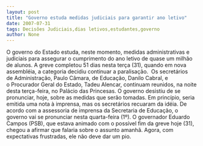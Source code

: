 ```yaml
---
layout: post
title: "Governo estuda medidas judiciais para garantir ano letivo"
date: 2007-07-31
tags: Decisões Judiciais,dias letivos,estudantes,governo
author: None
---
```

O governo do Estado estuda, neste momento,&nbsp;medidas administrativas e judiciais para assegurar o cumprimento do ano letivo de quase um milh&atilde;o de alunos.
A greve completou 51 dias nesta ter&ccedil;a (31), quando em nova assembl&eacute;ia, a categoria decidiu continuar a paralisa&ccedil;&atilde;o.&nbsp; 
Os secret&aacute;rios de&nbsp;Administra&ccedil;&atilde;o, Paulo C&acirc;mara, de Educa&ccedil;&atilde;o, Danilo Cabral, e o&nbsp;Procurador Geral do Estado, Tadeu Alencar, continuam reunidos, na noite desta ter&ccedil;a-feira, no Pal&aacute;cio das Princesas.
O governo desistiu de&nbsp;se pronunciar, hoje,&nbsp;sobre as medidas que ser&atilde;o tomadas. Em princ&iacute;pio, seria emitida uma nota &agrave; imprensa, mas os secret&aacute;rios recuaram da id&eacute;ia. 
De acordo com a&nbsp;assessoria de imprensa da Secretaria de Educa&ccedil;&atilde;o, o governo vai se pronunciar nesta quarta-feira (1&ordm;).
O governador Eduardo Campos (PSB), que estava animado com o poss&iacute;vel fim da greve hoje (31), chegou a afirmar que falaria sobre o assunto amanh&atilde;. Agora, com expectativas frustradas,&nbsp;ele n&atilde;o deve dar um pio. 